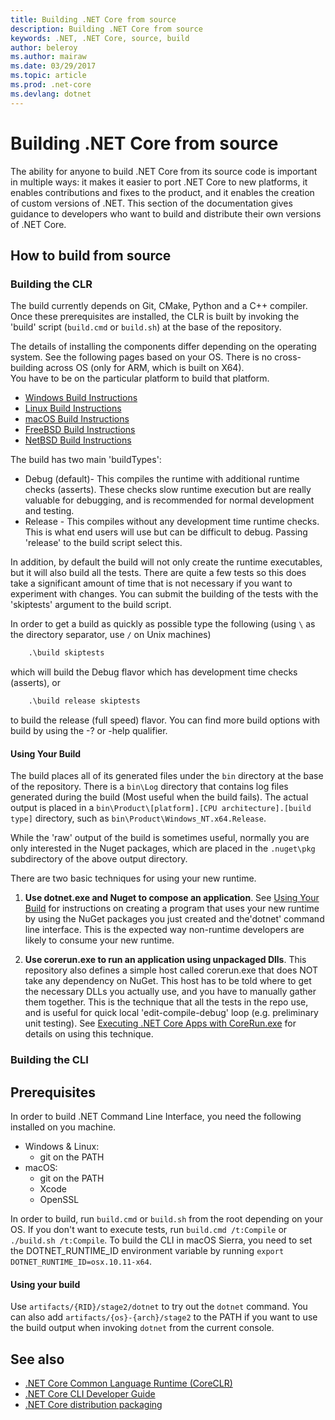 ```yaml
---
title: Building .NET Core from source
description: Building .NET Core from source
keywords: .NET, .NET Core, source, build
author: beleroy
ms.author: mairaw
ms.date: 03/29/2017
ms.topic: article
ms.prod: .net-core
ms.devlang: dotnet
---
```


# Building .NET Core from source

The ability for anyone to build .NET Core from its source code is important in multiple ways: it makes it easier to port .NET Core to new platforms, it enables contributions and fixes to the product, and it enables the creation of custom versions of .NET.
This section of the documentation gives guidance to developers who want to build and distribute their own versions of .NET Core.

## How to build from source

### Building the CLR

The build currently depends on Git, CMake, Python and a C++ compiler.
Once these prerequisites are installed, the CLR is built by invoking the 'build' script (`build.cmd` or `build.sh`) at the base of the 
repository.

The details of installing the components differ depending on the operating system.  See the following
pages based on your OS.  There is no cross-building across OS (only for ARM, which is built on X64).  
You have to be on the particular platform to build that platform.  

 * [Windows Build Instructions](https://github.com/dotnet/coreclr/blob/master/Documentation/building/windows-instructions.md)
 * [Linux Build Instructions](https://github.com/dotnet/coreclr/blob/master/Documentation/building/linux-instructions.md)
 * [macOS Build Instructions](https://github.com/dotnet/coreclr/blob/master/Documentation/building/osx-instructions.md)
 * [FreeBSD Build Instructions](https://github.com/dotnet/coreclr/blob/master/Documentation/building/freebsd-instructions.md) 
 * [NetBSD Build Instructions](https://github.com/dotnet/coreclr/blob/master/Documentation/building/netbsd-instructions.md)

The build has two main 'buildTypes':

 * Debug (default)- This compiles the runtime with additional runtime checks (asserts).  These checks slow 
   runtime execution but are really valuable for debugging, and is recommended for normal development and testing.  
 * Release - This compiles without any development time runtime checks.  This is what end users will use but 
   can be difficult to debug.   Passing 'release' to the build script select this.  

In addition, by default the build will not only create the runtime executables, but it will also 
build all the tests.   There are quite a few tests so this does take a significant amount of time
that is not necessary if you want to experiment with changes.
You can submit the building of the tests with the 'skiptests' argument to the build script.

In order to get a build as quickly as possible type the following (using `\` as the directory separator, use `/` on Unix machines)
```bat
    .\build skiptests 
```
which will build the Debug flavor which has development time checks (asserts), or 
```bat 
    .\build release skiptests
```
to build the release (full speed) flavor.  You can find more build options with build by using the -? or -help qualifier.   

#### Using Your Build

The build places all of its generated files under the `bin` directory at the base of the repository.   There 
is a `bin\Log` directory that contains log files generated during the build (Most useful when the build fails).
The actual output is placed in a `bin\Product\[platform].[CPU architecture].[build type]` directory, such as `bin\Product\Windows_NT.x64.Release`.

While the 'raw' output of the build is sometimes useful, normally you are only interested in the Nuget packages, which are placed in the `.nuget\pkg` subdirectory of the above output directory.

There are two basic techniques for using your new runtime.

 1. **Use dotnet.exe and Nuget to compose an application**.
    See [Using Your Build](https://github.com/dotnet/coreclr/blob/master/Documentation/workflow/UsingYourBuild.md) for instructions on creating a program that uses your new runtime by using the NuGet packages you just created and the'dotnet' command line interface.  This is the expected way non-runtime developers are likely to consume your new runtime.    

 2. **Use corerun.exe to run an application using unpackaged Dlls**.
    This repository also defines a simple host called corerun.exe that does NOT take any dependency on NuGet.
    This host has to be told where to get the necessary DLLs you actually use, and you have to manually gather them together.
    This is the technique that all the tests in the repo use, and is useful for quick local 'edit-compile-debug' loop (e.g. preliminary unit testing).
    See [Executing .NET Core Apps with CoreRun.exe](https://github.com/dotnet/coreclr/blob/master/Documentation/workflow/UsingCoreRun.md) for details on using this technique.

### Building the CLI

## Prerequisites

In order to build .NET Command Line Interface, you need the following installed on you machine.

* Windows & Linux:
    - git on the PATH
* macOS:
    - git on the PATH
    - Xcode
    - OpenSSL

In order to build, run `build.cmd` or `build.sh` from the root depending on your OS. If you don't want to execute tests, run `build.cmd /t:Compile` or `./build.sh /t:Compile`. To build the CLI in macOS Sierra, you need to set the DOTNET_RUNTIME_ID environment variable by running `export DOTNET_RUNTIME_ID=osx.10.11-x64`.

#### Using your build

Use `artifacts/{RID}/stage2/dotnet` to try out the `dotnet` command. You can also add `artifacts/{os}-{arch}/stage2` to the PATH if you want to use the build output when invoking `dotnet` from the current console.

## See also

* [.NET Core Common Language Runtime (CoreCLR)](https://github.com/dotnet/coreclr/blob/master/README.md)
* [.NET Core CLI Developer Guide](https://github.com/dotnet/cli/blob/master/Documentation/project-docs/developer-guide.md)
* [.NET Core distribution packaging](./distribution-packaging.md)